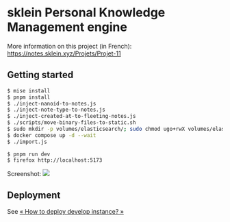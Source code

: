 # sklein Personal Knowledge Management engine

More information on this project (in French): https://notes.sklein.xyz/Projets/Projet-11

## Getting started

```sh
$ mise install
$ pnpm install
$ ./inject-nanoid-to-notes.js
$ ./inject-note-type-to-notes.js
$ ./inject-created-at-to-fleeting-notes.js
$ ./scripts/move-binary-files-to-static.sh
$ sudo mkdir -p volumes/elasticsearch/; sudo chmod ugo+rwX volumes/elasticsearch/
$ docker compose up -d --wait
$ ./import.js
```

```
$ pnpm run dev
$ firefox http://localhost:5173
```

Screenshot: <img src="screencast.gif" />

## Deployment

See [« How to deploy develop instance? »](./deployment/develop/)
